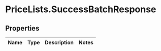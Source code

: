 # PriceLists.SuccessBatchResponse

## Properties
Name | Type | Description | Notes
------------ | ------------- | ------------- | -------------
